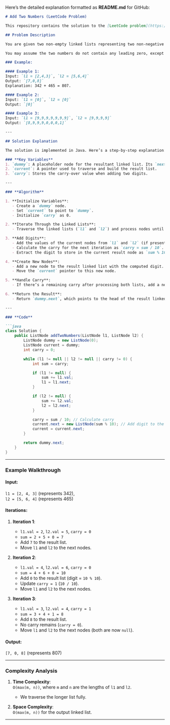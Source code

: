 Here’s the detailed explanation formatted as **README.md** for GitHub:

```markdown
# Add Two Numbers (LeetCode Problem)

This repository contains the solution to the [LeetCode problem](https://leetcode.com/problems/add-two-numbers/): **Add Two Numbers**.

## Problem Description

You are given two non-empty linked lists representing two non-negative integers. The digits are stored in reverse order, and each node contains a single digit. Add the two numbers and return the sum as a linked list.

You may assume the two numbers do not contain any leading zero, except the number 0 itself.

### Example:

#### Example 1:
Input: `l1 = [2,4,3]`, `l2 = [5,6,4]`  
Output: `[7,0,8]`  
Explanation: 342 + 465 = 807.

#### Example 2:
Input: `l1 = [0]`, `l2 = [0]`  
Output: `[0]`

#### Example 3:
Input: `l1 = [9,9,9,9,9,9,9]`, `l2 = [9,9,9,9]`  
Output: `[8,9,9,9,0,0,0,1]`

---

## Solution Explanation

The solution is implemented in Java. Here’s a step-by-step explanation:

### **Key Variables**
1. `dummy`: A placeholder node for the resultant linked list. Its `next` pointer will eventually point to the head of the result list.
2. `current`: A pointer used to traverse and build the result list.
3. `carry`: Stores the carry-over value when adding two digits.

---

### **Algorithm**

1. **Initialize Variables**:
   - Create a `dummy` node.
   - Set `current` to point to `dummy`.
   - Initialize `carry` as 0.

2. **Iterate Through the Linked Lists**:
   - Traverse the linked lists (`l1` and `l2`) and process nodes until both are exhausted and no carry is left.

3. **Add Digits**:
   - Add the values of the current nodes from `l1` and `l2` (if present) along with the carry.
   - Calculate the carry for the next iteration as `carry = sum / 10`.
   - Extract the digit to store in the current result node as `sum % 10`.

4. **Create New Nodes**:
   - Add a new node to the result linked list with the computed digit.
   - Move the `current` pointer to this new node.

5. **Handle Carry**:
   - If there’s a remaining carry after processing both lists, add a new node with the carry value.

6. **Return the Result**:
   - Return `dummy.next`, which points to the head of the result linked list.

---

### **Code**

```java
class Solution {
    public ListNode addTwoNumbers(ListNode l1, ListNode l2) {
        ListNode dummy = new ListNode(0);
        ListNode current = dummy;
        int carry = 0;

        while (l1 != null || l2 != null || carry != 0) {
            int sum = carry;

            if (l1 != null) {
                sum += l1.val;
                l1 = l1.next;
            }

            if (l2 != null) {
                sum += l2.val;
                l2 = l2.next;
            }

            carry = sum / 10; // Calculate carry
            current.next = new ListNode(sum % 10); // Add digit to the result list
            current = current.next;
        }

        return dummy.next;
    }
}
```

---

### **Example Walkthrough**

#### Input:
`l1 = [2, 4, 3]` (represents 342),  
`l2 = [5, 6, 4]` (represents 465)

#### Iterations:

1. **Iteration 1**:
   - `l1.val = 2`, `l2.val = 5`, `carry = 0`
   - `sum = 2 + 5 + 0 = 7`
   - Add `7` to the result list.
   - Move `l1` and `l2` to the next nodes.

2. **Iteration 2**:
   - `l1.val = 4`, `l2.val = 6`, `carry = 0`
   - `sum = 4 + 6 + 0 = 10`
   - Add `0` to the result list (digit = `10 % 10`).
   - Update `carry = 1` (`10 / 10`).
   - Move `l1` and `l2` to the next nodes.

3. **Iteration 3**:
   - `l1.val = 3`, `l2.val = 4`, `carry = 1`
   - `sum = 3 + 4 + 1 = 8`
   - Add `8` to the result list.
   - No carry remains (`carry = 0`).
   - Move `l1` and `l2` to the next nodes (both are now `null`).

#### Output:
`[7, 0, 8]` (represents 807)

---

### **Complexity Analysis**

1. **Time Complexity**:  
   `O(max(m, n))`, where `m` and `n` are the lengths of `l1` and `l2`.  
   - We traverse the longer list fully.

2. **Space Complexity**:  
   `O(max(m, n))` for the output linked list.

---
